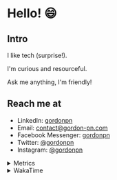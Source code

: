 # Hello! 😄

## Intro

I like tech (surprise!).

I'm curious and resourceful.

Ask me anything, I'm friendly!

## Reach me at

- LinkedIn: [gordonpn](https://www.linkedin.com/in/gordonpn/)
- Email: [contact@gordon-pn.com](mailto:contact@gordon-pn.com)
- Facebook Messenger: [gordonpn](https://www.messenger.com/t/Gordonpn)
- Twitter: [@gordonpn](https://twitter.com/Gordonpn)
- Instagram: [@gordonpn](https://www.instagram.com/gordonpn/)

<details>
  <summary>Metrics</summary>

  <img align="center" src="https://github.com/gordonpn/gordonpn/blob/master/github-metrics.svg" alt="GitHub Metrics">

</details>

<details>
  <summary>WakaTime</summary>

  <!--START_SECTION:waka-->
📊 **This Week I Spent My Time On** 

```text
💬 Programming Languages: 
Java                     8 hrs 38 mins       ███████████████░░░░░░░░░░   60.84 % 
TypeScript               4 hrs 31 mins       ████████░░░░░░░░░░░░░░░░░   31.85 % 
JSON                     18 mins             █░░░░░░░░░░░░░░░░░░░░░░░░   02.13 % 
Makefile                 8 mins              ░░░░░░░░░░░░░░░░░░░░░░░░░   01.02 % 
Bash                     7 mins              ░░░░░░░░░░░░░░░░░░░░░░░░░   00.90 % 

🔥 Editors: 
Intellijidea             13 hrs 45 mins      ████████████████████████░   96.81 % 
VS Code                  27 mins             █░░░░░░░░░░░░░░░░░░░░░░░░   03.19 % 
```


 Last Updated on 06/05/2024 16:24:04 UTC
<!--END_SECTION:waka-->
</details>
